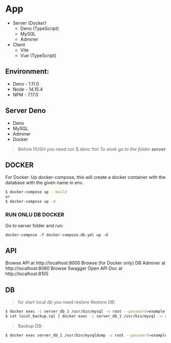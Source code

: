# App

* Server (Docker)
    * Deno (TypeScript)
    * MySQL
    * Adminer
* Client
    * Vite
    * Vue (TypeScript)


## Environment:
* Deno - 1.11.0
* Node - 14.15.4
* NPM - 7.17.0


## Server Deno
 - Deno
 - MySQL
 - Adminer
 - Docker

> Before PUSH you need run $ deno fmt
> _To work go to the folder **server**_


## DOCKER
For Docker: Up docker-compose, this will create a docker container with the database with the given name in env.
```bash
$ docker-compose up --build
or
$ docker-compose up -d
```


### RUN ONLU DB DOCKER
Go to server folder and run:
```bush
docker-compose -f docker-compose.db.yml up -d
```

## API
Browse API at http://localhost:8000
Browse (for Docker only) DB Adminer at http://localhost:8080
Browse Swagger Open API Doc at http://localhost:8105

## DB
> for start local db you need restore
> Restore DB:
```bash
$ docker exec -i server_db_1 /usr/bin/mysql -u root --password=example -e 'CREATE DATABASE deno_api_db;'
$ cat local_backup.sql | docker exec -i server_db_1 /usr/bin/mysql -u root --password=example deno_api_db
```

> Backup DB:
```bash
$ docker exec server_db_1 /usr/bin/mysqldump -u root --password=example deno_api_db > local_backup.sql
```

